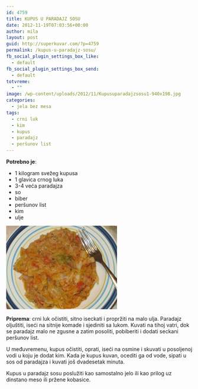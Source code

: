 ```yaml
---
id: 4759
title: KUPUS U PARADAJZ SOSU
date: 2012-11-19T07:03:56+00:00
author: mila
layout: post
guid: http://superkuvar.com/?p=4759
permalink: /kupus-u-paradajz-sosu/
fb_social_plugin_settings_box_like:
  - default
fb_social_plugin_settings_box_send:
  - default
totvreme:
  - ""
image: /wp-content/uploads/2012/11/Kupusuparadajzsosu1-940x198.jpg
categories:
  - jela bez mesa
tags:
  - crni luk
  - kim
  - kupus
  - paradajz
  - peršunov list
---
```

**Potrebno je**:

  * 1 kilogram svežeg kupusa
  * 1 glavica crnog luka
  * 3-4 veća paradajza
  * so
  * biber
  * peršunov list
  * kim
  * ulje

<img class="alignnone size-medium wp-image-4765" title="Kupusuparadajzsosu" src="/wp-content/uploads/2012/11/Kupusuparadajzsosu1-300x225.jpg" alt="" width="300" height="225" /> 

**Priprema**: crni luk očistiti, sitno iseckati i propržiti na malo ulja. Paradajz oljuštiti, iseći na sitnije komade i sjediniti sa lukom. Kuvati na tihoj vatri, dok se paradajz malo ne zgusne a zatim posoliti, pobiberiti i dodati seckani peršunov list.

U međuvremenu, kupus očistiti, oprati, iseći na osmine i skuvati u posoljenoj vodi u koju je dodat kim. Kada je kupus kuvan, ocediti ga od vode, sipati u sos od paradajza i kuvati još dvadesetak minuta.

Kupus u paradajz sosu poslužiti kao samostalno jelo ili kao prilog uz dinstano meso ili pržene kobasice.